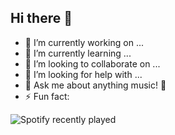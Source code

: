 ## Hi there 👋

- 🔭 I’m currently working on ...
- 🌱 I’m currently learning ...
- 👯 I’m looking to collaborate on ...
- 🤔 I’m looking for help with ...
- 💬 Ask me about anything music! 🎵 
- ⚡ Fun fact: 



![Spotify recently played](https://spotify-recently-played-readme.vercel.app/api?user=l39w1mmxe8mosdudjb87jjxz0)
